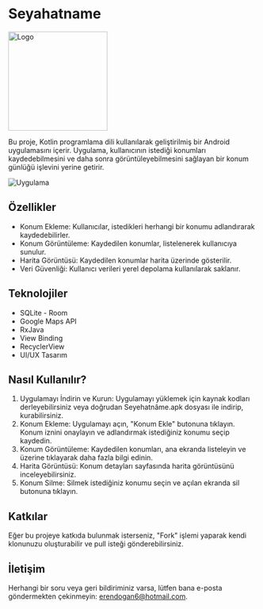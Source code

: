 # Seyahatname

<img src="https://i.hizliresim.com/77dg1v7.png" alt="Logo" width="200" height="200">

Bu proje, Kotlin programlama dili kullanılarak geliştirilmiş bir Android uygulamasını içerir. Uygulama, kullanıcının istediği konumları kaydedebilmesini ve daha sonra görüntüleyebilmesini sağlayan bir konum günlüğü işlevini yerine getirir.

![Uygulama](https://media.giphy.com/media/v1.Y2lkPTc5MGI3NjExeXZ6MXkwMnZwMHp2N2l5aTVlMWNranA4MG90cm1yd3RyZmU3bWcxMSZlcD12MV9pbnRlcm5hbF9naWZfYnlfaWQmY3Q9Zw/qw4W2BuofYkLnMqVaT/giphy.gif)



## Özellikler

- Konum Ekleme: Kullanıcılar, istedikleri herhangi bir konumu adlandırarak kaydedebilirler.
- Konum Görüntüleme: Kaydedilen konumlar, listelenerek kullanıcıya sunulur.
- Harita Görüntüsü: Kaydedilen konumlar harita üzerinde gösterilir.
- Veri Güvenliği: Kullanıcı verileri yerel depolama kullanılarak saklanır.

## Teknolojiler
- SQLite - Room
- Google Maps API
- RxJava
- View Binding
- RecyclerView
- UI/UX Tasarım

## Nasıl Kullanılır?

1. Uygulamayı İndirin ve Kurun: Uygulamayı yüklemek için kaynak kodları derleyebilirsiniz veya doğrudan Seyehatnâme.apk dosyası ile indirip, kurabilirsiniz.
2. Konum Ekleme: Uygulamayı açın, "Konum Ekle" butonuna tıklayın. Konum iznini onaylayın ve adlandırmak istediğiniz konumu seçip kaydedin.
3. Konum Görüntüleme: Kaydedilen konumları, ana ekranda listeleyin ve üzerine tıklayarak daha fazla bilgi edinin.
4. Harita Görüntüsü: Konum detayları sayfasında harita görüntüsünü inceleyebilirsiniz.
5. Konum Silme: Silmek istediğiniz konumu seçin ve açılan ekranda sil butonuna tıklayın.

## Katkılar

Eğer bu projeye katkıda bulunmak isterseniz, "Fork" işlemi yaparak kendi klonunuzu oluşturabilir ve pull isteği gönderebilirsiniz.

## İletişim

Herhangi bir soru veya geri bildiriminiz varsa, lütfen bana e-posta göndermekten çekinmeyin: [erendogan6@hotmail.com](mailto:erendogan6@hotmail.com).
